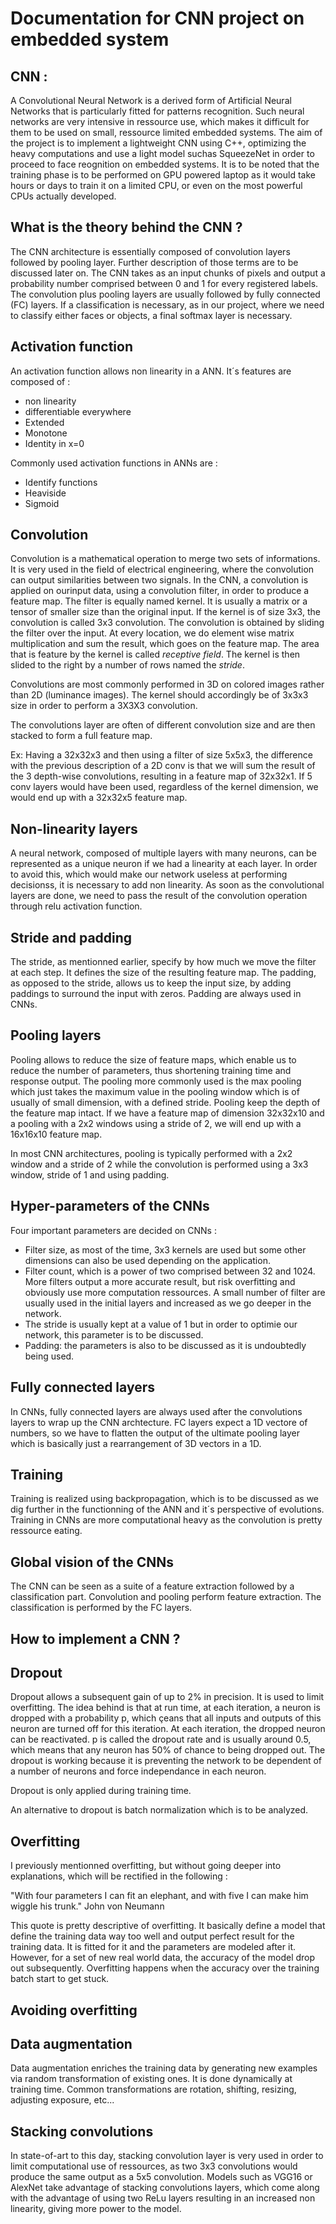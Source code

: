 # Documentation for CNN project on embedded system

## CNN :

A Convolutional Neural Network is a derived form of Artificial Neural Networks
that is particularly fitted for patterns recognition. Such neural networks are very
intensive in ressource use, which makes it difficult for them to be used on small, ressource
limited embedded systems.
The aim of the project is to implement a lightweight CNN using C++, optimizing the heavy
computations and use a light model suchas SqueezeNet in order to proceed to face reognition on
embedded systems.
It is to be noted that the training phase is to be performed on GPU powered laptop as it would take
hours or days to train it on a limited CPU, or even on the most powerful CPUs actually developed.

What is the theory behind the CNN ?
-------------------------------------------------------------------------
The CNN architecture is essentially composed of convolution layers followed by
pooling layer. Further description of those terms are to be discussed later on.
The CNN takes as an input chunks of pixels and output a probability number comprised
between 0 and 1 for every registered labels.
The convolution plus pooling layers are usually followed by fully connected (FC)
layers.
If a classification is necessary, as in our project, where we need to classify either faces
or objects, a final softmax layer is necessary.

Activation function
----------------------

An activation function allows non linearity in a ANN. It´s features are composed of :
* non linearity
* differentiable everywhere
* Extended
* Monotone
* Identity in x=0

Commonly used activation functions in ANNs are :
* Identify functions
* Heaviside
* Sigmoid

Convolution
----------------------
Convolution is a mathematical operation to merge two sets of informations. It is very used in
the field of electrical engineering, where the convolution can output similarities between two signals.
In the CNN, a convolution is applied on ourinput data, using a convolution filter, in order to produce a feature map. The filter is equally named kernel. It is usually a matrix or a tensor of smaller size than the original input.
If the kernel is of size 3x3, the convolution is called 3x3 convolution.
The convolution is obtained by sliding the filter over the input. At every location, we do element wise
matrix multiplication and sum the result, which goes on the feature map.
The area that is feature by the kernel is called *receptive field*.
The kernel is then slided to the right by a number of rows named the *stride*.

Convolutions are most commonly performed in 3D on colored images rather than 2D (luminance images). The kernel should accordingly be of 3x3x3 size in order to perform a 3X3X3 convolution.

The convolutions layer are often of different convolution size and are then stacked to form a full feature map.

Ex: Having a 32x32x3 and then using a filter of size 5x5x3, the difference with the previous description of a 2D conv is that we will sum the result of the 3 depth-wise convolutions, resulting in a feature map of 32x32x1.
If 5 conv layers would have been used, regardless of the kernel dimension, we would end up with a 32x32x5 feature map.


Non-linearity layers
--------------------------

A neural network, composed of multiple layers with many neurons, can be represented as a unique neuron
if we had a linearity at each layer. In order to avoid this, which would make our network useless at performing decisionss, it is necessary to add non linearity. As soon as the convolutional layers are done, we need to pass the result of the convolution operation through relu activation function.

Stride and padding
--------------------------

The stride, as mentionned earlier, specify by how much we move the filter at each step. It defines
the size of the resulting feature map.
The padding, as opposed to the stride, allows us to keep the input size, by adding paddings to surround the input with zeros.
Padding are always used in CNNs.

Pooling layers
----------------------------

Pooling allows to reduce the size of feature maps, which enable us to reduce the number of parameters,
thus shortening training time and response output.
The pooling more commonly used is the max pooling which just takes the maximum value in the pooling window which is of usually of small dimension, with a defined stride.
Pooling keep the depth of the feature map intact.
If we have a feature map of dimension 32x32x10 and a pooling with a 2x2 windows using a stride of 2, we will end up with a 16x16x10 feature map.

In most CNN architectures, pooling is typically performed with a 2x2 window and a stride of 2 while the convolution is performed using a 3x3 window, stride of 1 and using padding.

Hyper-parameters of the CNNs
----------------------------------

Four important parameters are decided on CNNs :
* Filter size, as most of the time, 3x3 kernels are used but some other dimensions can also be used depending on the application.
* Filter count, which is a power of two comprised between 32 and 1024. More filters output a more accurate result, but risk overfitting and obviously use more computation ressources.
A small number of filter are usually used in the initial layers and increased as we go deeper in the network.
* The stride is usually kept at a value of 1 but in order to optimie our network, this parameter is to be discussed.
* Padding: the parameters is also to be discussed as it is undoubtedly being used.

Fully connected layers
-------------------------

In CNNs, fully connected layers are always used after the convolutions layers to wrap up the CNN archtecture.
FC layers expect a 1D vectore of numbers, so we have to flatten the output of the ultimate pooling layer which is basically just a rearrangement of 3D vectors in a 1D.

Training
-------------------------

Training is realized using backpropagation, which is to be discussed as we dig further in the functionning of the ANN and it´s perspective of evolutions.
Training in CNNs are more computational heavy as the convolution is pretty ressource eating.


Global vision of the CNNs
------------------------------------------------------------------------------------

The CNN can be seen as a suite of a feature extraction followed by a classification part. Convolution and pooling perform feature extraction.
The classification is performed by the FC layers.

How to implement a CNN ?
-------------------------------------------------------------------------------------

Dropout
-----------------

Dropout allows a subsequent gain of up to 2% in precision. It is used to limit overfitting. The idea behind is that at run time, at each iteration, a neuron is dropped with a probability p, which çeans that all inputs and outputs of this neuron are turned off for this iteration.
At each iteration, the dropped neuron can be reactivated.
p is called the dropout rate and is usually around 0.5, which means that any neuron has 50% of chance to being dropped out.
The dropout is working because it is preventing the network to be dependent of a number of neurons and force independance in each neuron.

Dropout is only applied during training time.

An alternative to dropout is batch normalization which is to be analyzed.

Overfitting
----------------------------

I previously mentionned overfitting, but without going deeper into explanations, which will be rectified in the following :

"With four parameters I can fit an elephant, and with five I can make him wiggle his trunk." John von Neumann

This quote is pretty descriptive of overfitting.
It basically define a model that define the training data way too well and output perfect result for the training data. It is fitted for it and the parameters are modeled after it. However, for a set of new real world data, the accuracy of the model drop out subsequently.
Overfitting happens when the accuracy over the training batch start to get stuck.

Avoiding overfitting
---------------------------------

Data augmentation
---------------------------------

Data augmentation enriches the training data by generating new examples via random transformation of existing ones.
It is done dynamically at training time.
Common transformations are rotation, shifting, resizing, adjusting exposure, etc...

Stacking convolutions
----------------------------------

In state-of-art to this day, stacking convolution layer is very used in order to limit computational use of ressources, as two 3x3 convolutions would produce the same output as a 5x5 convolution.
Models such as VGG16 or AlexNet take advantage of stacking convolutions layers, which come along with the advantage of using two ReLu layers resulting in an increased non linearity, giving more power to the model.
